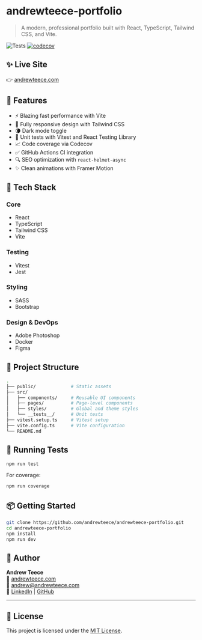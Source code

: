 # andrewteece-portfolio

> A modern, professional portfolio built with React, TypeScript, Tailwind CSS, and Vite.

![Tests](https://github.com/andrewteece/andrewteece-portfolio/actions/workflows/test.yml/badge.svg)
[![codecov](https://codecov.io/gh/andrewteece/andrewteece-portfolio/branch/main/graph/badge.svg)](https://codecov.io/gh/andrewteece/andrewteece-portfolio)

## ✨ Live Site

👉 [andrewteece.com](https://www.andrewteece.com)

## 🚀 Features

- ⚡️ Blazing fast performance with Vite
- 🎨 Fully responsive design with Tailwind CSS
- 🌘 Dark mode toggle
- 🧪 Unit tests with Vitest and React Testing Library
- 📈 Code coverage via Codecov
- ✅ GitHub Actions CI integration
- 🔍 SEO optimization with `react-helmet-async`
- ✨ Clean animations with Framer Motion

## 🧰 Tech Stack

### Core
- React
- TypeScript
- Tailwind CSS
- Vite

### Testing
- Vitest
- Jest

### Styling
- SASS
- Bootstrap

### Design & DevOps
- Adobe Photoshop
- Docker
- Figma

## 📂 Project Structure

```bash
.
├── public/             # Static assets
├── src/
│   ├── components/     # Reusable UI components
│   ├── pages/          # Page-level components
│   ├── styles/         # Global and theme styles
│   └── __tests__/      # Unit tests
├── vitest.setup.ts     # Vitest setup
├── vite.config.ts      # Vite configuration
└── README.md
```

## 🧪 Running Tests

```bash
npm run test
```

For coverage:

```bash
npm run coverage
```

## 📦 Getting Started

```bash
git clone https://github.com/andrewteece/andrewteece-portfolio.git
cd andrewteece-portfolio
npm install
npm run dev
```

## 👤 Author

**Andrew Teece**  
🔗 [andrewteece.com](https://www.andrewteece.com)  
📩 andrew@andrewteece.com  
🔗 [LinkedIn](https://www.linkedin.com/in/andrew-teece/) | [GitHub](https://github.com/andrewteece)

---

## 📜 License

This project is licensed under the [MIT License](LICENSE).
